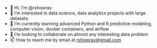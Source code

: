 - 👋 Hi, I’m @rshowrav
- 👀 I’m interested in data science, data analytics projects with large datasets.
- 🌱 I’m currently learning advanced Python and R predictive modeling, computer vision, docker containers, and airflow
- 💞️ I’m looking to collaborate on almost any interesting data problem
- 📫 How to reach me by email at rshowrav@gmail.com 

<!---
rshowrav/rshowrav is a ✨ special ✨ repository because its `README.md` (this file) appears on your GitHub profile.
You can click the Preview link to take a look at your changes.
--->
